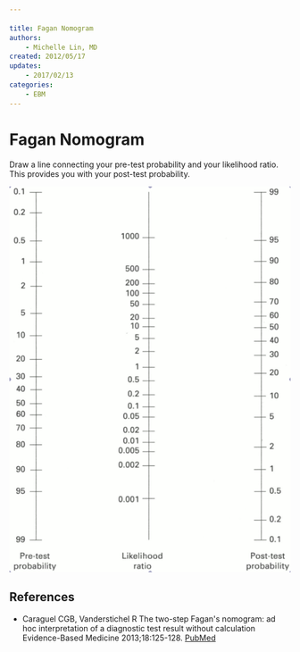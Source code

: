 ```yaml
---

title: Fagan Nomogram
authors:
    - Michelle Lin, MD
created: 2012/05/17
updates:
    - 2017/02/13
categories:
    - EBM
---
```


# Fagan Nomogram

Draw a line connecting your pre-test probability and your likelihood ratio. This provides you with your post-test probability.

![Fagan nomogram](image-1.png)

## References

- Caraguel CGB, Vanderstichel R The two-step Fagan's nomogram: ad hoc interpretation of a diagnostic test result without calculation Evidence-Based Medicine 2013;18:125-128. [PubMed](https://www.ncbi.nlm.nih.gov/pubmed/23468201)
